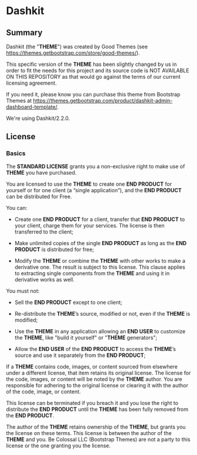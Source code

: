 # Dashkit

## Summary

Dashkit (the "**THEME**") was created by Good Themes (see https://themes.getbootstrap.com/store/good-themes/).

This specific version of the **THEME** has been slightly changed by us in order to fit the needs for this project and its source code is NOT AVAILABLE ON THIS REPOSITORY as that would go against the terms of our current licensing agreement.

If you need it, please know you can purchase this theme from Bootstrap Themes at https://themes.getbootstrap.com/product/dashkit-admin-dashboard-template/.

We're using Dashkit/2.2.0.

## License

### Basics

The **STANDARD LICENSE** grants you a non-exclusive right to make use of **THEME** you have purchased.

You are licensed to use the **THEME** to create one **END PRODUCT** for yourself or for one client (a “single application”), and the **END PRODUCT** can be distributed for Free.

You can:

* Create one **END PRODUCT** for a client, transfer that **END PRODUCT** to your client, charge them for your services. The license is then transferred to the client;

* Make unlimited copies of the single **END PRODUCT** as long as the **END PRODUCT** is distributed for free;

* Modify the **THEME** or combine the **THEME** with other works to make a derivative one. The result is subject to this license. This clause applies to extracting single components from the **THEME** and using it in derivative works as well.

You must not:

* Sell the **END PRODUCT** except to one client;

* Re-distribute the **THEME**’s source, modified or not, even if the **THEME** is modified;

* Use the **THEME** in any application allowing an **END USER** to customize the **THEME**, like "build it yourself" or "**THEME** generators";

* Allow the **END USER** of the **END PRODUCT** to access the **THEME**’s source and use it separately from the **END PRODUCT**;

If a **THEME** contains code, images, or content sourced from elsewhere under a different license, that item retains its original license. The license for the code, images, or content will be noted by the **THEME** author. You are responsible for adhering to the original license or clearing it with the author of the code, image, or content.

This license can be terminated if you breach it and you lose the right to distribute the **END PRODUCT** until the **THEME** has been fully removed from the **END PRODUCT**.

The author of the **THEME** retains ownership of the **THEME**, but grants you the license on these terms. This license is between the author of the **THEME** and you. Be Colossal LLC (Bootstrap Themes) are not a party to this license or the one granting you the license.
